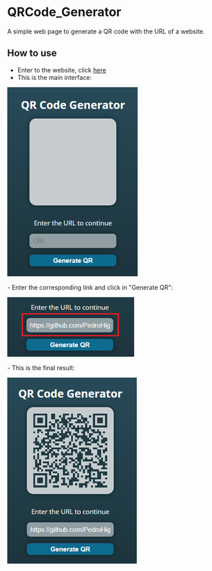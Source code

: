 # QRCode_Generator

A simple web page to generate a QR code with the URL of a website.

## How to use

- Enter to the website, click [here](https://pedrohiguerag.github.io/QRCode_Generator/)
- This is the main interface:
<p>
  <img src="assets/page1.png" />
</p>
- Enter the corresponding link and click in "Generate QR":
<p>
  <img src="assets/page2.png" />
</p>
- This is the final result:
<p>
  <img src="assets/page3.png" />
</p>

